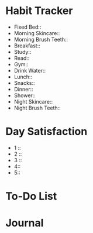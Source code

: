 # Habit Tracker
- Fixed Bed::
- Morning Skincare::
- Morning Brush Teeth::
- Breakfast::
- Study::
- Read::
- Gym::
- Drink Water::
- Lunch::
- Snacks::
- Dinner::
- Shower::
- Night Skincare::
- Night Brush Teeth::

# Day Satisfaction
- 1 ::
- 2 ::
- 3 ::
- 4::
- 5::

# To-Do List

# Journal
